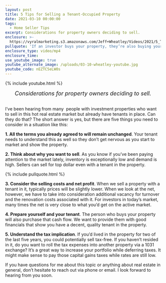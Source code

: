 ```yaml
---
layout: post
title: 5 Tips for Selling a Tenant-Occupied Property
date: 2021-03-10 00:00:00
tags:
  - Home Seller Tips
excerpt: Considerations for property owners deciding to sell.
enclosure: >-
  https://vyralmarketing.s3.amazonaws.com/Jeff+Wheatley/Videos/2021/5_Tips_for_Selling_a_Tenant-Occupied_Property.mp4
pullquote: 'If an investor buys your property, they’re also buying your cash flow.'
enclosure_type: video/mp4
enclosure_time:
use_youtube_image: true
youtube_alternate_image: /uploads/03-10-wheatley-youtube.jpg
youtube_code: nEZTC5eLW0s
---
```

{% include youtube.html %}

<center style="font-size: 18px;"><em>Considerations for property owners deciding to sell.</em></center>

<br>I’ve been hearing from many &nbsp;people with investment properties who want to sell in this hot real estate market but already have tenants in place. Can they do that? The short answer is yes, but there are five things you need to consider in a situation like this:

**1\. All the terms you already agreed to will remain unchanged**. Your tenant needs to understand this as well so they don’t get nervous as you start to market and show the property.

**2\. Think about why you want to sell**. As you know if you’ve been paying attention to the market lately, inventory is exceptionally low and demand is high. Sellers can sell for top dollar even with a tenant in the property.

{% include pullquote.html %}

**3\. Consider the selling costs and net profit**. When we sell a property with a tenant in it, typically prices will be slightly lower. When we look at the net, however, we have to take into consideration additional vacancy for turnover and the renovation costs associated with it. For investors in today’s market, many times the net is very close to what you’d get on the active market.

**4\. Prepare yourself and your tenant**. The person who buys your property will also purchase that cash flow. We want to provide them with good financials that show you have a decent, quality tenant in the property.

**5\. Understand the tax implication**. If you’d lived in the property for two of the last five years, you could potentially sell tax-free. If you haven’t resided in it, do you want to roll the tax expenses into another property via a 1031 exchange? It’s a great way to increase your portfolio while deferring taxes. It might make sense to pay those capital gains taxes while rates are still low.

If you have questions for me about this topic or anything about real estate in general, don’t hesitate to reach out via phone or email. I look forward to hearing from you soon.
